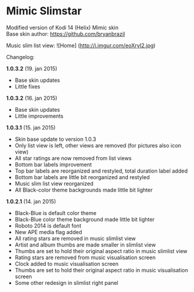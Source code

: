 # Mimic Slimstar
Modified version of Kodi 14 (Helix) Mimic skin<br />
Base skin author: https://github.com/bryanbrazil

Music slim list view:
![Home] (http://i.imgur.com/eoXryI2.jpg)

Changelog:

**1.0.3.2** (19. jan 2015)
- Base skin updates
- Little fixes

**1.0.3.2** (16. jan 2015)
- Base skin updates
- Little improvements

**1.0.3.1** (15. jan 2015)
- Skin base update to version 1.0.3
- Only list view is left, other views are removed (for pictures also icon view)
- All star ratings are now removed from list views
- Bottom bar labels improvement
- Top bar labels are reorganized and restyled, total duration label added
- Bottom bar labels are little bit reorganized and restyled
- Music slim list view reorganized
- All Black-color theme backgrounds made little bit lighter

**1.0.2.1** (14. jan 2015)
- Black-Blue is default color theme
- Black-Blue color theme background made little bit lighter
- Roboto 2014 is default font
- New APE media flag added
- All rating stars are removed in music slimlist view
- Artist and album thumbs are made smaller in slimlist view 
- Thumbs are set to hold their original aspect ratio in music slimlist view
- Rating stars are removed from music visualisation screen
- Clock added to music visualisation screen
- Thumbs are set to hold their original aspect ratio in music visualisation screen
- Some other redesign in slimlist right panel